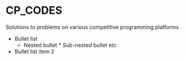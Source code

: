 # CP_CODES
Solutions to problems on various competitive programming platforms
* Bullet list
    * Nested bullet
          * Sub-nested bullet etc
* Bullet list item 2
